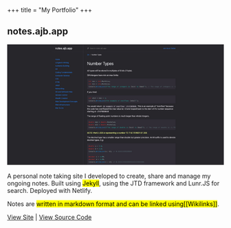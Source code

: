 +++
title = "My Portfolio"
+++

## notes.ajb.app

![notes.ajb.app](./notesapp.png)

A personal note taking site I developed to create, share and manage my ongoing notes. Built using <mark>Jekyll</mark>, using the JTD framework and Lunr.JS for search. Deployed with Netlify.

Notes are <mark>written in markdown format and can be linked using[[Wikilinks]]</mark>.

[View Site](https://notes.ajb.app) | [View Source Code](https://github.com/andybyers21/notes.ajb.app)
